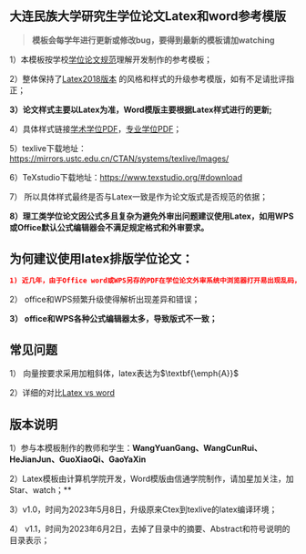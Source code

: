 ## 大连民族大学研究生学位论文Latex和word参考模版

> **模板会每学年进行更新或修改bug，要得到最新的模板请加watching**

1）本模板按学校[学位论文规范](https://github.com/neumason/DLNU/blob/main/%E5%8E%86%E5%8F%B2%E7%89%88%E6%9C%AC/%E5%A4%A7%E8%BF%9E%E6%B0%91%E6%97%8F%E5%A4%A7%E5%AD%A6%E5%AD%A6%E4%BD%8D%E8%AE%BA%E6%96%87%E6%92%B0%E5%86%99%E8%A7%84%E8%8C%83-%E4%BF%A1%E9%80%9A20230603.doc)理解开发制作的参考模板；

2）整体保持了[Latex2018版本](https://github.com/neumason/DLNU/tree/main/%E5%8E%86%E5%8F%B2%E7%89%88%E6%9C%AC/%E8%AE%BA%E6%96%87%E6%A8%A1%E6%9D%BF2018v2.0) 的风格和样式的升级参考模版，如有不足请批评指正；

**3）论文样式主要以Latex为准，Word模版主要根据Latex样式进行的更新;**


4）具体样式链接[学术学位PDF](https://github.com/neumason/DLNU/blob/main/LATEX%E5%8F%82%E8%80%83%E6%A8%A1%E7%89%88(%E5%AD%A6%E6%9C%AF%E5%AD%A6%E4%BD%8D)/main_file.pdf)，[专业学位PDF](https://github.com/neumason/DLNU/blob/main/LATEX%E5%8F%82%E8%80%83%E6%A8%A1%E7%89%88(%E4%B8%93%E4%B8%9A%E5%AD%A6%E4%BD%8D)/main_file.pdf)；

5）texlive下载地址：https://mirrors.ustc.edu.cn/CTAN/systems/texlive/Images/

6）TeXstudio下载地址：https://www.texstudio.org/#download

7） 所以具体样式最终是否与Latex一致是作为论文版式是否规范的依据；

**8）理工类学位论文因公式多且复杂为避免外审出问题建议使用Latex，如用WPS或Office默认公式编辑器会不满足规定格式和外审要求。**




## 为何建议使用latex排版学位论文：

```JSON
1) 近几年，由于Office word或WPS另存的PDF在学位论文外审系统中浏览器打开易出现乱码，导致外审专家毙掉多篇论文；
```


2）	office和WPS频繁升级使得解析出现差异和错误；

**3）	office和WPS各种公式编辑器太多，导致版式不一致；**



## 常见问题
1） 向量按要求采用加粗斜体，latex表达为$\textbf{\emph{A}}$

2）详细的对比[Latex vs word ](https://blog.csdn.net/weixin_41628708/article/details/120643716)

## 版本说明
1）参与本模板制作的教师和学生：**WangYuanGang、WangCunRui、HeJianJun、GuoXiaoQi、GaoYaXin**

2）Latex模板由计算机学院开发，Word模版由信通学院制作，请加星加关注，加Star、watch；**

3）v1.0，时间为2023年5月8日，升级原来Ctex到texlive的latex编译环境；

4） v1.1，时间为2023年6月2日，去掉了目录中的摘要、Abstract和符号说明的目录表示；


